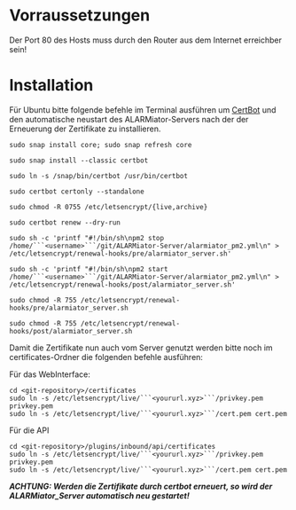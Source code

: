 # Vorraussetzungen
Der Port 80 des Hosts muss durch den Router aus dem Internet erreichber sein!

# Installation
Für Ubuntu bitte folgende befehle im Terminal ausführen um [CertBot](https://certbot.eff.org/) und den automatische neustart des ALARMiator-Servers nach der der Erneuerung der Zertifikate zu installieren.
```
sudo snap install core; sudo snap refresh core

sudo snap install --classic certbot

sudo ln -s /snap/bin/certbot /usr/bin/certbot

sudo certbot certonly --standalone

sudo chmod -R 0755 /etc/letsencrypt/{live,archive}

sudo certbot renew --dry-run

sudo sh -c 'printf "#!/bin/sh\npm2 stop /home/```<username>```/git/ALARMiator-Server/alarmiator_pm2.yml\n" > /etc/letsencrypt/renewal-hooks/pre/alarmiator_server.sh'

sudo sh -c 'printf "#!/bin/sh\npm2 start /home/```<username>```/git/ALARMiator-Server/alarmiator_pm2.yml\n" > /etc/letsencrypt/renewal-hooks/post/alarmiator_server.sh'

sudo chmod -R 755 /etc/letsencrypt/renewal-hooks/pre/alarmiator_server.sh

sudo chmod -R 755 /etc/letsencrypt/renewal-hooks/post/alarmiator_server.sh
```
Damit die Zertifikate nun auch vom Server genutzt werden bitte noch im certificates-Ordner die folgenden befehle ausführen:

Für das WebInterface:
```
cd <git-repository>/certificates
sudo ln -s /etc/letsencrypt/live/```<yoururl.xyz>```/privkey.pem privkey.pem
sudo ln -s /etc/letsencrypt/live/```<yoururl.xyz>```/cert.pem cert.pem
```
Für die API
```
cd <git-repository>/plugins/inbound/api/certificates
sudo ln -s /etc/letsencrypt/live/```<yoururl.xyz>```/privkey.pem privkey.pem
sudo ln -s /etc/letsencrypt/live/```<yoururl.xyz>```/cert.pem cert.pem
```
***ACHTUNG: Werden die Zertifikate durch certbot erneuert, so wird der ALARMiator_Server automatisch neu gestartet!***
